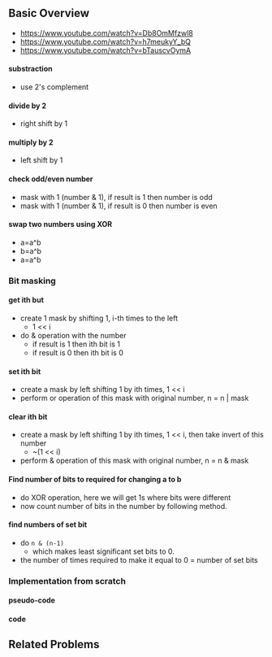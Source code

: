 ## Basic Overview
- https://www.youtube.com/watch?v=Db8OmMfzwl8
- https://www.youtube.com/watch?v=h7meukyY_bQ
- https://www.youtube.com/watch?v=bTauscvOymA

#### substraction
- use 2's complement 
#### divide by 2 
- right shift by 1
#### multiply by 2 
- left shift by 1
#### check odd/even number
- mask with 1 (number & 1), if result is 1 then number is odd
- mask with 1 (number & 1), if result is 0 then number is even

#### swap two numbers using XOR
- a=a^b
- b=a^b
- a=a^b

### Bit masking
#### get ith but
- create  1 mask by shifting 1, i-th times to the left
	- 1 << i
- do & operation with the number
	- if result is 1 then ith bit is 1
	- if result is 0 then ith bit is 0
#### set ith bit
- create a mask by left shifting 1 by ith times, 1 << i
- perform or operation of this mask with original number, n = n | mask
#### clear ith bit
- create a mask by left shifting 1 by ith times, 1 << i, then take invert of this number
	- ~(1 << i)
- perform & operation of this mask with original number, n = n & mask

#### Find number of bits to required for changing a to b
- do XOR operation, here we will get 1s where bits were different
- now count number of bits in the number by following method.
#### find numbers of set bit
- do <code>n & (n-1)</code>
	- which makes least significant set bits to 0.
- the number of times required to make it equal to 0 = number of set bits
### Implementation from scratch
#### pseudo-code

#### code

## Related Problems


